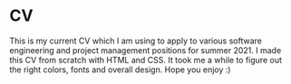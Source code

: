 # CV
This is my current CV which I am using to apply to various software engineering and project management positions for summer 2021. I made this CV from scratch with HTML and CSS. It took me a while to figure out the right colors, fonts and overall design. Hope you enjoy :)
